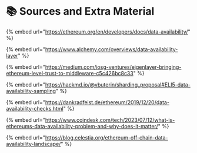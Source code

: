 # 📚 Sources and Extra Material

{% embed url="https://ethereum.org/en/developers/docs/data-availability/" %}

{% embed url="https://www.alchemy.com/overviews/data-availability-layer" %}

{% embed url="https://medium.com/iosg-ventures/eigenlayer-bringing-ethereum-level-trust-to-middleware-c5c426bc8c33" %}

{% embed url="https://hackmd.io/@vbuterin/sharding_proposal#ELI5-data-availability-sampling" %}

{% embed url="https://dankradfeist.de/ethereum/2019/12/20/data-availability-checks.html" %}

{% embed url="https://www.coindesk.com/tech/2023/07/12/what-is-ethereums-data-availability-problem-and-why-does-it-matter/" %}

{% embed url="https://blog.celestia.org/ethereum-off-chain-data-availability-landscape/" %}
